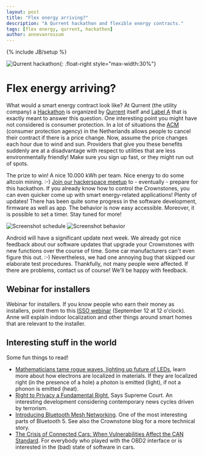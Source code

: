 ```yaml
---
layout: post
title: "Flex energy arriving?"
description: "A Qurrent hackathon and flexible energy contracts."
tags: [flex energy, qurrent, hackathon]
author: annevanrossum
---
```

{% include JB/setup %}

![Qurrent hackathon]({{site.url}}/attachments/qurrent-hackathon.gif){: .float-right style="max-width:30%"}

# Flex energy arriving?

What would a smart energy contract look like? At Qurrent (the utility company) a [Hackathon](https://hackathon.qurrent.nl/?href=crownstone) is organized by [Qurrent](https://www.qurrent.nl/) itself and [Label A](https://labela.nl/) that is exactly meant to answer this question. One interesting point you might have not considered is consumer protection. In a lot of situations the [ACM](https://www.acm.nl/en/) (consumer protection agency) in the Netherlands allows people to cancel their contract if there is a price change. Now, assume the price changes each hour due to wind and sun. Providers that give you these benefits suddenly are at a disadvantage with respect to utilities that are less environmentally friendly! Make sure you sign up fast, or they might run out of spots.

The prize to win! A nice 10.000 kWh per team. Nice energy to do some altcoin mining. :-) [Join our hackerspace meetup](https://www.meetup.com/Smart-Home-Bluetooth-Hackerspace/events/241340315/) to - eventually - prepare for this hackathon. If you already know how to control the Crownstones, you can even quicker come up with smart energy-related applications!
Plenty of updates!
There has been quite some progress in the software development, firmware as well as app. The behavior is now easy accessible. Moreover, it is possible to set a timer. Stay tuned for more!

![Screenshot schedule]({{site.url}}/attachments/screenshot-schedule.jpg)
![Screenshot behavior]({{site.url}}/attachments/screenshot-behavior.jpg)

Android will have a significant update next week. We already got nice feedback about our software updates that upgrade your Crownstones with new functions over the course of time. Some car manufacturers can't even figure this out. :-) Nevertheless, we had one annoying bug that skipped our elaborate test procedures. Thankfully, not many people were affected. If there are problems, contact us of course! We'll be happy with feedback.

## Webinar for installers

Webinar for installers. If you know people who earn their money as installers, point them to this [ISSO webinar](https://isso.nl/updates/nieuws/nieuwsitem/news/isso-organiseert-webinar-over-indoor-locatiebepaling/) (September 12 at 12 o'clock). Anne will explain indoor localization and other things around smart homes that are relevant to the installer.

## Interesting stuff in the world

Some fun things to read!

* [Mathematicians tame rogue waves, lighting up future of LEDs](https://www.quantamagazine.org/mathematicians-tame-rogue-waves-lighting-up-future-of-leds-20170822/), learn more about how electrons are localized in materials. If they are localized right (in the presence of a hole) a photon is emitted (light), if not a phonon is emitted (heat).
* [Right to Privacy a Fundamental Right](https://thewire.in/170303/supreme-court-aadhaar-right-to-privacy/), Says Supreme Court. An interesting development considering contemporary news cycles driven by terrorism.
* [Introducing Bluetooth Mesh Networking](https://blog.bluetooth.com/introducing-bluetooth-mesh-networking). One of the most interesting parts of Bluetooth 5. See also the Crownstone blog for a more technical story.
* [The Crisis of Connected Cars: When Vulnerabilities Affect the CAN Standard](http://blog.trendmicro.com/trendlabs-security-intelligence/connected-car-hack/). For everybody who played with the OBD2 interface or is interested in the (bad) state of software in cars.


 
